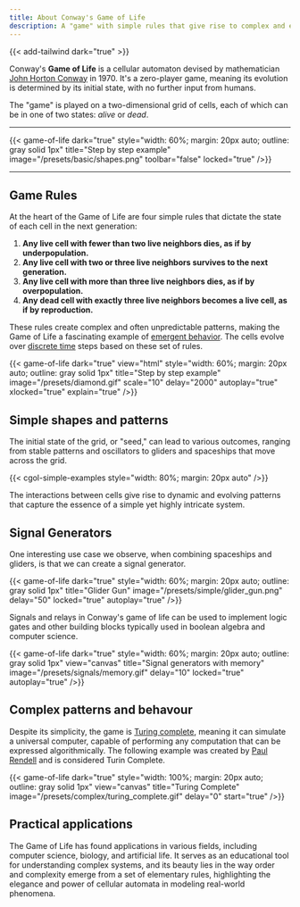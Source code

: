 ```yaml
---
title: About Conway's Game of Life
description: A "game" with simple rules that give rise to complex and emergent patterns on a grid of cells.
---
```


{{< add-tailwind dark="true" >}}

Conway's **Game of Life** is a cellular automaton devised by mathematician [John Horton Conway](https://en.wikipedia.org/wiki/John_Horton_Conway "John Horton Conway") in 1970. It's a zero-player game, meaning its evolution is determined by its initial state, with no further input from humans.

The "game" is played on a two-dimensional grid of cells, each of which can be in one of two states: _alive_ or _dead_.

---

{{< game-of-life
  dark="true"
  style="width: 60%; margin: 20px auto; outline: gray solid 1px"
  title="Step by step example"
  image="/presets/basic/shapes.png"
  toolbar="false"
  locked="true"
/>}}

---

## Game Rules

At the heart of the Game of Life are four simple rules that dictate the state of each cell in the next generation:

1. **Any live cell with fewer than two live neighbors dies, as if by underpopulation.**
2. **Any live cell with two or three live neighbors survives to the next generation.**
3. **Any live cell with more than three live neighbors dies, as if by overpopulation.**
4. **Any dead cell with exactly three live neighbors becomes a live cell, as if by reproduction.**

These rules create complex and often unpredictable patterns, making the Game of Life a fascinating example of [emergent behavior](https://en.wikipedia.org/wiki/Emergence). The cells evolve over [discrete time](https://en.wikipedia.org/wiki/Discrete_time_and_continuous_time#:~:text=A%20discrete%20signal%20or%20discrete,from%20a%20continuous%2Dtime%20signal.) steps based on these set of rules.

{{< game-of-life
  dark="true"
  view="html"
  style="width: 60%; margin: 20px auto; outline: gray solid 1px"
  title="Step by step example"
  image="/presets/diamond.gif"
  scale="10"
  delay="2000"
  autoplay="true"
  xlocked="true"
  explain="true"
/>}}



## Simple shapes and patterns

The initial state of the grid, or "seed," can lead to various outcomes, ranging from stable patterns and oscillators to gliders and spaceships that move across the grid.

{{< cgol-simple-examples
  style="width: 80%; margin: 20px auto"
/>}}

The interactions between cells give rise to dynamic and evolving patterns that capture the essence of a simple yet highly intricate system.

## Signal Generators

One interesting use case we observe, when combining spaceships and gliders, is that we can create a signal generator.

{{< game-of-life
  dark="true"
  style="width: 60%; margin: 20px auto; outline: gray solid 1px"
  title="Glider Gun"
  image="/presets/simple/glider_gun.png"
  delay="50"
  locked="true"
  autoplay="true"
/>}}

Signals and relays in Conway's game of life can be used to implement logic gates and other building blocks typically used in boolean algebra and computer science.

{{< game-of-life
  dark="true"
  style="width: 60%; margin: 20px auto; outline: gray solid 1px"
  view="canvas"
  title="Signal generators with memory"
  image="/presets/signals/memory.gif"
  delay="10"
  locked="true"
  autoplay="true"
/>}}

## Complex patterns and behavour


Despite its simplicity, the game is [Turing complete](https://en.wikipedia.org/wiki/Turing_completeness#:~:text=In%20colloquial%20usage%2C%20the%20terms,purpose%20computer%20or%20computer%20language.), meaning it can simulate a universal computer, capable of performing any computation that can be expressed algorithmically. The following example was created by [Paul Rendell](http://rendell-attic.org/gol/tm.htm) and is considered Turin Complete.

{{< game-of-life
  dark="true"
  style="width: 100%; margin: 20px auto; outline: gray solid 1px"
  view="canvas"
  title="Turing Complete"
  image="/presets/complex/turing_complete.gif"
  delay="0"
  start="true"
/>}}


## Practical applications

The Game of Life has found applications in various fields, including computer science, biology, and artificial life. It serves as an educational tool for understanding complex systems, and its beauty lies in the way order and complexity emerge from a set of elementary rules, highlighting the elegance and power of cellular automata in modeling real-world phenomena.

